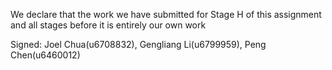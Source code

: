 We declare that the work we have submitted for Stage H of this assignment and all stages before it is entirely our own work


Signed: Joel Chua(u6708832), Gengliang Li(u6799959), Peng Chen(u6460012)

